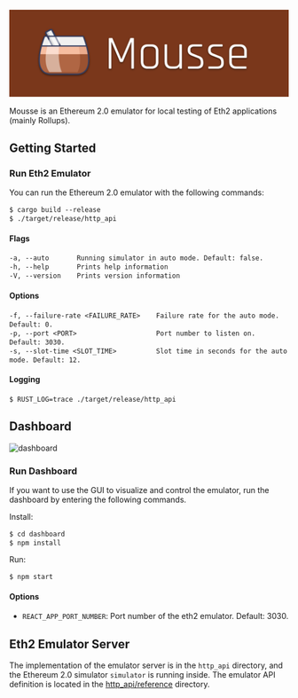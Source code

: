 ![](mousse.png)

Mousse is an Ethereum 2.0 emulator for local testing of Eth2 applications (mainly Rollups).


## Getting Started

### Run Eth2 Emulator
You can run the Ethereum 2.0 emulator with the following commands:
```
$ cargo build --release
$ ./target/release/http_api
```

#### Flags
```
-a, --auto       Running simulator in auto mode. Default: false.
-h, --help       Prints help information
-V, --version    Prints version information
```
#### Options
```
-f, --failure-rate <FAILURE_RATE>    Failure rate for the auto mode. Default: 0.
-p, --port <PORT>                    Port number to listen on. Default: 3030.
-s, --slot-time <SLOT_TIME>          Slot time in seconds for the auto mode. Default: 12.
```

#### Logging
```
$ RUST_LOG=trace ./target/release/http_api 
```

## Dashboard
![dashboard](https://user-images.githubusercontent.com/20497787/109783408-511b4600-7c4d-11eb-8f58-634003d7a9c7.png)

### Run Dashboard
If you want to use the GUI to visualize and control the emulator, run the dashboard by entering the following commands.

Install:
```
$ cd dashboard
$ npm install
```

Run:
```
$ npm start
```

#### Options
- `REACT_APP_PORT_NUMBER`: Port number of the eth2 emulator. Default: 3030.

## Eth2 Emulator Server
The implementation of the emulator server is in the `http_api` directory, and the Ethereum 2.0 simulator `simulator` is running inside. The emulator API definition is located in the [http_api/reference](http_api/reference) directory.

